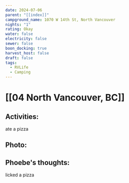 ```yaml
---
date: 2024-07-06
parent: "[[index]]"
campground_name: 1070 W 14th St, North Vancouver
nights: "1"
rating: Okay
water: false
electricity: false
sewer: false
boon_docking: true
harvest_host: false
draft: false
tags:
  - RVLife
  - Camping
---
```

# [[04 North Vancouver, BC]]

## Activities:
ate a pizza
## Photo:

## Phoebe's thoughts:
licked a pizza